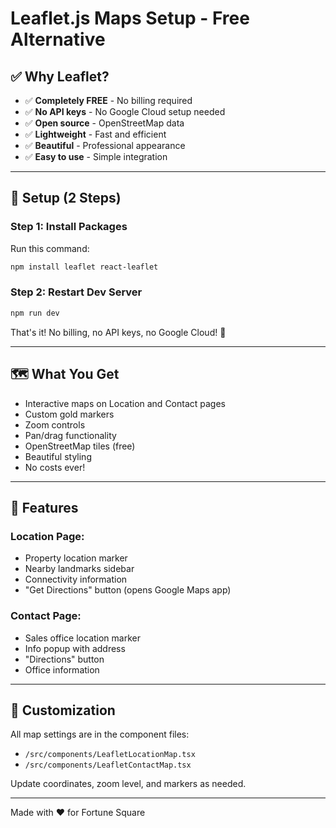 # Leaflet.js Maps Setup - Free Alternative

## ✅ Why Leaflet?

- ✅ **Completely FREE** - No billing required
- ✅ **No API keys** - No Google Cloud setup needed
- ✅ **Open source** - OpenStreetMap data
- ✅ **Lightweight** - Fast and efficient
- ✅ **Beautiful** - Professional appearance
- ✅ **Easy to use** - Simple integration

---

## 🚀 Setup (2 Steps)

### Step 1: Install Packages

Run this command:
```bash
npm install leaflet react-leaflet
```

### Step 2: Restart Dev Server

```bash
npm run dev
```

That's it! No billing, no API keys, no Google Cloud! 🎉

---

## 🗺️ What You Get

- Interactive maps on Location and Contact pages
- Custom gold markers
- Zoom controls
- Pan/drag functionality
- OpenStreetMap tiles (free)
- Beautiful styling
- No costs ever!

---

## 📝 Features

### Location Page:
- Property location marker
- Nearby landmarks sidebar
- Connectivity information
- "Get Directions" button (opens Google Maps app)

### Contact Page:
- Sales office location marker
- Info popup with address
- "Directions" button
- Office information

---

## 🎨 Customization

All map settings are in the component files:
- `/src/components/LeafletLocationMap.tsx`
- `/src/components/LeafletContactMap.tsx`

Update coordinates, zoom level, and markers as needed.

---

Made with ❤️ for Fortune Square
